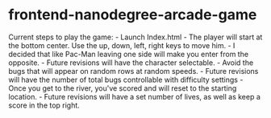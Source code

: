 frontend-nanodegree-arcade-game
===============================
Current steps to play the game:
    - Launch Index.html
    - The player will start at the bottom center. Use the up, down, left, right keys to move him.
        - I decided that like Pac-Man leaving one side will make you enter from the opposite.
        - Future revisions will have the character selectable.
    - Avoid the bugs that will appear on random rows at random speeds.
        - Future revisions will have the number of total bugs controllable with difficulty settings
    - Once you get to the river, you've scored and will reset to the starting location.
        - Future revisions will have a set number of lives, as well as keep a score in the top right.